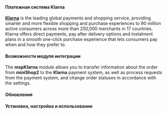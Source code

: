#### Платежная система Klarna

**[Klarna](https://www.klarna.com/)** is the leading global payments and shopping service, providing smarter and more flexible shopping and purchase experiences to 90 million active consumers across more than 250,000 merchants in 17 countries. Klarna offers direct payments, pay after delivery options and instalment plans in a smooth one-click purchase experience that lets consumers pay when and how they prefer to.

#### Возможности модуля интеграции

The **mspKlarna** module allows you to transfer information about the order from **miniShop2** to the **Klarna** payment system, as well as process requests from the payment system, and change order statuses in accordance with the settings.

#### Обновления

#### Установка, настройка и использование


